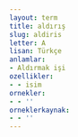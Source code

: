 ```yaml
---
layout: term
title: aldırış
slug: aldiris
letter: A
lisan: Türkçe
anlamlar:
- Aldırmak işi
ozellikler:
- - isim
ornekler:
- - ''
orneklerkaynak:
- - ''
---
```

